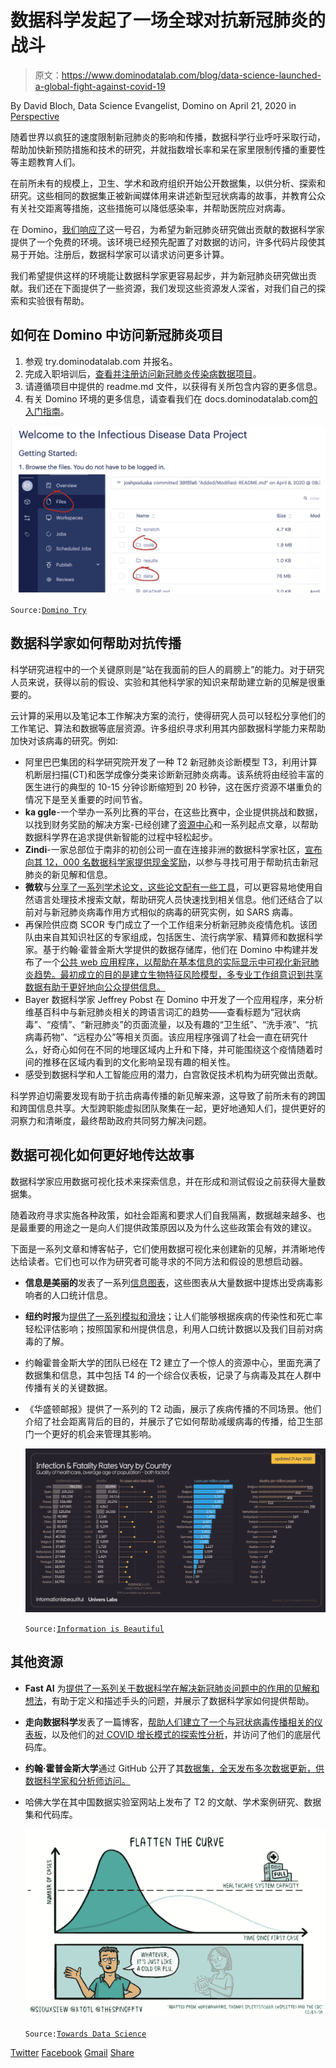 # 数据科学发起了一场全球对抗新冠肺炎的战斗

> 原文：<https://www.dominodatalab.com/blog/data-science-launched-a-global-fight-against-covid-19>

By David Bloch, Data Science Evangelist, Domino on April 21, 2020 in [Perspective](/blog/perspective/)

随着世界以疯狂的速度限制新冠肺炎的影响和传播，数据科学行业呼吁采取行动，帮助加快新预防措施和技术的研究，并就指数增长率和呆在家里限制传播的重要性等主题教育人们。

在前所未有的规模上，卫生、学术和政府组织开始公开数据集，以供分析、探索和研究。这些相同的数据集正被新闻媒体用来讲述新型冠状病毒的故事，并教育公众有关社交距离等措施，这些措施可以降低感染率，并帮助医院应对病毒。

在 Domino，[我们响应了](https://www.dominodatalab.com/news/data-science-propels-coronavirus-research-domino-data-lab-opens-platform-for-data-scientists-advancing-covid-19-research/)这一号召，为希望为新冠肺炎研究做出贡献的数据科学家提供了一个免费的环境。该环境已经预先配置了对数据的访问，许多代码片段使其易于开始。注册后，数据科学家可以请求访问更多计算。

我们希望提供这样的环境能让数据科学家更容易起步，并为新冠肺炎研究做出贡献。我们还在下面提供了一些资源，我们发现这些资源发人深省，对我们自己的探索和实验很有帮助。

## 如何在 Domino 中访问新冠肺炎项目

1.  参观 try.dominodatalab.com 并报名。
2.  完成入职培训后，[查看并注册访问新冠肺炎传染病数据项目](https://try.dominodatalab.com/u/joshpoduska/infectious-disease-data/overview)。
3.  请遵循项目中提供的 readme.md 文件，以获得有关所包含内容的更多信息。
4.  有关 Domino 环境的更多信息，请查看我们在 docs.dominodatalab.com[的](https://docs.dominodatalab.com/en/4.1/)[入门指南](https://docs.dominodatalab.com/en/4.1/get_started/index.html)。

![](img/8d6e3980db70ab1b693bc6f462569832.png)

`Source:`[`Domino Try`](https://try.dominodatalab.com/u/joshpoduska/infectious-disease-data/overview)

## 数据科学家如何帮助对抗传播

科学研究进程中的一个关键原则是“站在我面前的巨人的肩膀上”的能力。对于研究人员来说，获得以前的假设、实验和其他科学家的知识来帮助建立新的见解是很重要的。

云计算的采用以及笔记本工作解决方案的流行，使得研究人员可以轻松分享他们的工作笔记、算法和数据等底层资源。许多组织寻求利用其内部数据科学能力来帮助加快对该病毒的研究。例如:

*   阿里巴巴集团的科学研究院开发了一种 T2 新冠肺炎诊断模型 T3，利用计算机断层扫描(CT)和医学成像分类来诊断新冠肺炎病毒。该系统将由经验丰富的医生进行的典型的 10-15 分钟诊断缩短到 20 秒钟，这在医疗资源不堪重负的情况下是至关重要的时间节省。
*   **ka ggle**-一个举办一系列比赛的平台，在这些比赛中，企业提供挑战和数据，以找到财务奖励的解决方案-已经创建了[资源中心](https://www.kaggle.com/tags/covid19)和一系列起点文章，以帮助数据科学界在追求提供新智能的过程中轻松起步。
*   **Zindi**-一家总部位于南非的初创公司一直在连接非洲的数据科学家社区，[宣布向其 12，000 名数据科学家提供现金奖励](https://techcrunch.com/2020/03/26/zindi-taps-12000-african-data-scientists-for-solutions-on-covid-19/)，以参与寻找可用于帮助抗击新冠肺炎的新见解和信息。
*   **微软**与[分享了一系列学术论文，这些论文配有一些工具](https://www.microsoft.com/en-us/research/project/academic/articles/microsoft-academic-resources-and-their-application-to-covid-19-research/)，可以更容易地使用自然语言处理技术搜索文献，帮助研究人员快速找到相关信息。他们还结合了以前对与新冠肺炎病毒作用方式相似的病毒的研究实例，如 SARS 病毒。
*   再保险供应商 SCOR 专门成立了一个工作组来分析新冠肺炎疫情危机。该团队由来自其知识社区的专家组成，包括医生、流行病学家、精算师和数据科学家。基于约翰·霍普金斯大学提供的数据存储库，他们在 Domino 中构建并发布了一个[公共 web 应用程序，以帮助在基本信息的实际显示中可视化新冠肺炎趋势。最初成立的目的是建立生物特征风险模型，多专业工作组意识到共享数据有助于更好地向公众提供信息。](http://covidtrends.scor.com)
*   Bayer 数据科学家 Jeffrey Pobst 在 Domino 中开发了一个应用程序，来分析维基百科中与新冠肺炎相关的跨语言词汇的趋势——查看标题为“冠状病毒”、“疫情”、“新冠肺炎”的页面流量，以及有趣的“卫生纸”、“洗手液”、“抗病毒药物”、“远程办公”等相关页面。该应用程序强调了社会一直在研究什么，好奇心如何在不同的地理区域内上升和下降，并可能围绕这个疫情随着时间的推移在区域内看到的文化影响呈现有趣的相关性。
*   感受到数据科学和人工智能应用的潜力，白宫敦促技术机构为研究做出贡献。

科学界迫切需要发现有助于抗击病毒传播的新见解来源，这导致了前所未有的跨国和跨国信息共享。大型跨职能虚拟团队聚集在一起，更好地通知人们，提供更好的洞察力和清晰度，最终帮助政府共同努力解决问题。

## 数据可视化如何更好地传达故事

数据科学家应用数据可视化技术来探索信息，并在形成和测试假设之前获得大量数据集。

随着政府寻求实施各种政策，如社会距离和要求人们自我隔离，数据越来越多、也是最重要的用途之一是向人们提供政策原因以及为什么这些政策会有效的建议。

下面是一系列文章和博客帖子，它们使用数据可视化来创建新的见解，并清晰地传达给读者。它们也可以作为研究者可能寻求的不同方法和假设的思想启动器。

*   **信息是美丽的**发表了一系列[信息图表](https://informationisbeautiful.net/visualizations/covid-19-coronavirus-infographic-datapack/)，这些图表从大量数据中提炼出受病毒影响者的人口统计信息。
*   **纽约时报**为[提供了一系列模拟和滑块](https://www.nytimes.com/interactive/2020/03/16/upshot/coronavirus-best-worst-death-toll-scenario.html)；让人们能够根据疾病的传染性和死亡率轻松评估影响；按照国家和州提供信息，利用人口统计数据以及我们目前对病毒的了解。
*   约翰霍普金斯大学的团队已经在 T2 建立了一个惊人的资源中心，里面充满了数据集和信息，其中包括 T4 的一个综合仪表板，记录了与病毒及其在人群中传播有关的关键数据。
*   《华盛顿邮报》提供了一系列的 T2 动画，展示了疾病传播的不同场景。他们介绍了社会距离背后的目的，并展示了它如何帮助减缓病毒的传播，给卫生部门一个更好的机会来管理其影响。

    ![](img/f3936f6696da4af03fd3a4af088a1812.png)

    `Source:`[`Information is Beautiful`](https://informationisbeautiful.net/visualizations/covid-19-coronavirus-infographic-datapack/)

## 其他资源

*   **Fast AI** 为[提供了一系列关于数据科学在解决新冠肺炎问题中的作用的见解和想法](https://www.fast.ai/2020/03/09/coronavirus/)，有助于定义和描述手头的问题，并展示了数据科学家如何提供帮助。
*   **走向数据科学**发表了一篇博客，[帮助人们建立了一个与冠状病毒传播相关的仪表板](https://towardsdatascience.com/build-a-dashboard-to-track-the-spread-of-coronavirus-using-dash-90364f016764)，以及他们的[对 COVID 增长模式的探索性分析](https://towardsdatascience.com/classify-growth-patterns-for-covid-19-data-41af4c7adc55)，并访问了他们的底层代码库。
*   **约翰·霍普金斯大学**通过 GitHub 公开了其[数据集，全天发布多次数据更新，供数据科学家和分析师访问。](https://github.com/CSSEGISandData/COVID-19)
*   哈佛大学在其中国数据实验室网站上发布了 T2 的文献、学术案例研究、数据集和代码库。

    ![](img/aa64439c1e042a574eda0ae4e7d4c85f.png)

    `Source:`[`Towards Data Science`](https://towardsdatascience.com/classify-growth-patterns-for-covid-19-data-41af4c7adc55)

[Twitter](/#twitter) [Facebook](/#facebook) [Gmail](/#google_gmail) [Share](https://www.addtoany.com/share#url=https%3A%2F%2Fwww.dominodatalab.com%2Fblog%2Fdata-science-launched-a-global-fight-against-covid-19%2F&title=Data%20Science%20launched%20a%20global%20fight%20against%20COVID-19)